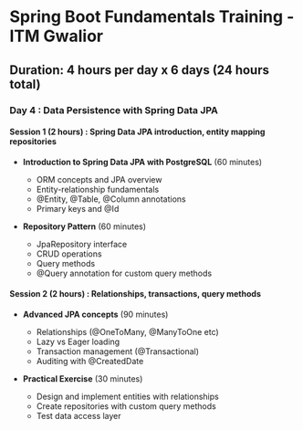# Spring Boot Fundamentals Training - ITM Gwalior

## **Duration**: 4 hours per day x 6 days (24 hours total)

### Day 4 : Data Persistence with Spring Data JPA

#### Session 1 (2 hours) : Spring Data JPA introduction, entity mapping repositories

* **Introduction to Spring Data JPA with PostgreSQL** (60 minutes)
	* ORM concepts and JPA overview
	* Entity-relationship fundamentals
	* @Entity, @Table, @Column annotations
	* Primary keys and @Id  


* **Repository Pattern** (60 minutes)
	* JpaRepository interface
	* CRUD operations
	* Query methods
	* @Query annotation for custom query methods

#### Session 2 (2 hours) : Relationships, transactions, query methods

* **Advanced JPA concepts** (90 minutes)
	* Relationships (@OneToMany, @ManyToOne etc)
	* Lazy vs Eager loading
	* Transaction management (@Transactional)
	* Auditing with @CreatedDate

* **Practical Exercise** (30 minutes)
  * Design and implement entities with relationships
  * Create repositories with custom query methods 
  * Test data access layer 
